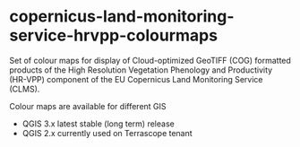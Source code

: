 # copernicus-land-monitoring-service-hrvpp-colourmaps

Set of colour maps for display of Cloud-optimized GeoTIFF (COG) formatted products
of the High Resolution Vegetation Phenology and Productivity (HR-VPP) component of
the EU Copernicus Land Monitoring Service (CLMS).

Colour maps are available for different GIS
* QGIS 3.x latest stable (long term) release
* QGIS 2.x currently used on Terrascope tenant

